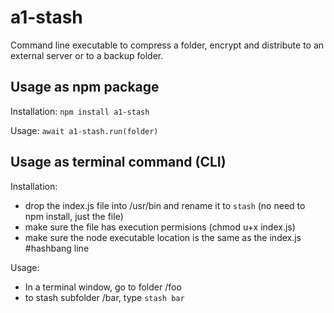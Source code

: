 # a1-stash

Command line executable to compress a folder, encrypt and distribute to an external server or to a backup folder.



## Usage as npm package

Installation: `npm install a1-stash`

Usage: `await a1-stash.run(folder)`




## Usage as terminal command (CLI)

Installation:
- drop the index.js file into /usr/bin and rename it to `stash` (no need to npm install, just the file)
- make sure the file has execution permisions (chmod u+x index.js)
- make sure the node executable location is the same as the index.js #hashbang line

Usage:
- In a terminal window, go to folder /foo 
- to stash subfolder /bar, type `stash bar`


